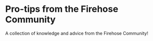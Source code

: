 # Pro-tips from the Firehose Community

A collection of knowledge and advice from the Firehose Community!
